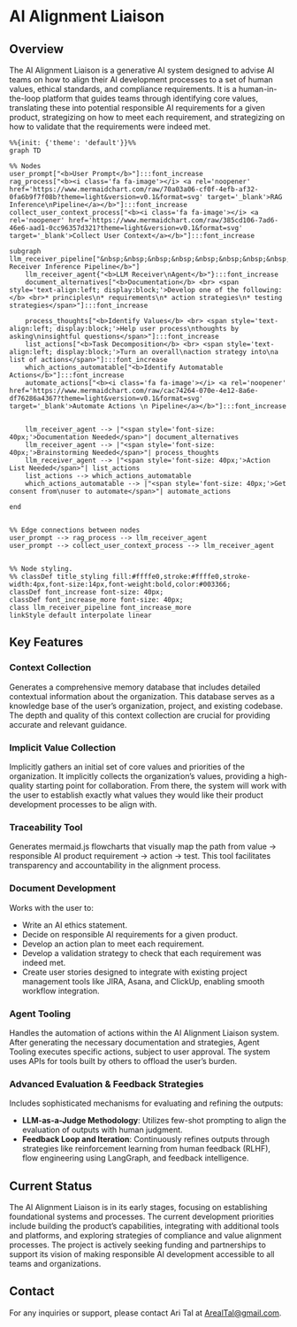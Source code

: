 ﻿# AI Alignment Liaison

## Overview
The AI Alignment Liaison is a generative AI system designed to advise AI teams on how to align their AI development processes to a set of human values, ethical standards, and compliance requirements. It is a human-in-the-loop platform that guides teams through identifying core values, translating these into potential responsible AI requirements for a given product, strategizing on how to meet each requirement, and strategizing on how to validate that the requirements were indeed met.

```mermaid
%%{init: {'theme': 'default'}}%%
graph TD

%% Nodes
user_prompt["<b>User Prompt</b>"]:::font_increase
rag_process["<b><i class='fa fa-image'></i> <a rel='noopener' href='https://www.mermaidchart.com/raw/70a03a06-cf0f-4efb-af32-0fa6b9f7f08b?theme=light&version=v0.1&format=svg' target='_blank'>RAG Inference\nPipeline</a></b>"]:::font_increase
collect_user_context_process["<b><i class='fa fa-image'></i> <a rel='noopener' href='https://www.mermaidchart.com/raw/385cd106-7ad6-46e6-aad1-0cc96357d321?theme=light&version=v0.1&format=svg' target='_blank'>Collect User Context</a></b>"]:::font_increase

subgraph llm_receiver_pipeline["&nbsp;&nbsp;&nbsp;&nbsp;&nbsp;&nbsp;&nbsp;&nbsp;&nbsp;&nbsp;&nbsp;&nbsp;&nbsp;&nbsp;&nbsp;&nbsp;&nbsp;&nbsp;&nbsp;&nbsp;&nbsp;&nbsp;&nbsp;&nbsp;&nbsp;&nbsp;&nbsp;&nbsp;&nbsp;&nbsp;&nbsp;&nbsp;&nbsp;&nbsp;&nbsp;&nbsp;&nbsp;&nbsp;&nbsp;&nbsp;&nbsp;&nbsp;&nbsp;&nbsp;&nbsp;&nbsp;&nbsp;&nbsp;&nbsp;&nbsp;&nbsp;&nbsp;&nbsp;&nbsp;&nbsp;&nbsp;&nbsp;&nbsp;&nbsp;&nbsp;&nbsp;&nbsp;&nbsp;&nbsp;&nbsp;&nbsp;&nbsp;&nbsp;&nbsp;&nbsp;&nbsp;&nbsp<b>LLM Receiver Inference Pipeline</b>"]
	llm_receiver_agent{"<b>LLM Receiver\nAgent</b>"}:::font_increase
	document_alternatives["<b>Documentation</b> <br> <span style='text-align:left; display:block;'>Develop one of the following:</b> <br>* principles\n* requirements\n* action strategies\n* testing strategies</span>"]:::font_increase

	process_thoughts["<b>Identify Values</b> <br> <span style='text-align:left; display:block;'>Help user process\nthoughts by asking\ninsightful questions</span>"]:::font_increase
	list_actions["<b>Task Decomposition</b> <br> <span style='text-align:left; display:block;'>Turn an overall\naction strategy into\na list of actions</span>"]:::font_increase
	which_actions_automatable["<b>Identify Automatable Actions</b>"]:::font_increase
	automate_actions["<b><i class='fa fa-image'></i> <a rel='noopener' href='https://www.mermaidchart.com/raw/cac74264-070e-4e12-8a6e-df76286a4367?theme=light&version=v0.1&format=svg' target='_blank'>Automate Actions \n Pipeline</a></b>"]:::font_increase


	llm_receiver_agent --> |"<span style='font-size: 40px;'>Documentation Needed</span>"| document_alternatives
	llm_receiver_agent --> |"<span style='font-size: 40px;'>Brainstorming Needed</span>"| process_thoughts
	llm_receiver_agent --> |"<span style='font-size: 40px;'>Action List Needed</span>"| list_actions
	list_actions --> which_actions_automatable
	which_actions_automatable --> |"<span style='font-size: 40px;'>Get consent from\nuser to automate</span>"| automate_actions

end


%% Edge connections between nodes
user_prompt --> rag_process --> llm_receiver_agent
user_prompt --> collect_user_context_process --> llm_receiver_agent


%% Node styling.
%% classDef title_styling fill:#ffffe0,stroke:#ffffe0,stroke-width:4px,font-size:14px,font-weight:bold,color:#003366;
classDef font_increase font-size: 40px;
classDef font_increase_more font-size: 40px;
class llm_receiver_pipeline font_increase_more
linkStyle default interpolate linear
```
## Key Features

### Context Collection
Generates a comprehensive memory database that includes detailed contextual information about the organization. This database serves as a knowledge base of the user’s organization, project, and existing codebase. The depth and quality of this context collection are crucial for providing accurate and relevant guidance.

### Implicit Value Collection
Implicitly gathers an initial set of core values and priorities of the organization. It implicitly collects the organization’s values, providing a high-quality starting point for collaboration. From there, the system will work with the user to establish exactly what values they would like their product development processes to be align with.

### Traceability Tool
Generates mermaid.js flowcharts that visually map the path from value → responsible AI product requirement → action → test. This tool facilitates transparency and accountability in the alignment process.

### Document Development
Works with the user to:
- Write an AI ethics statement.
- Decide on responsible AI requirements for a given product.
- Develop an action plan to meet each requirement.
- Develop a validation strategy to check that each requirement was indeed met.
- Create user stories designed to integrate with existing project management tools like JIRA, Asana, and ClickUp, enabling smooth workflow integration.

### Agent Tooling
Handles the automation of actions within the AI Alignment Liaison system. After generating the necessary documentation and strategies, Agent Tooling executes specific actions, subject to user approval. The system uses APIs for tools built by others to offload the user’s burden.

### Advanced Evaluation & Feedback Strategies
Includes sophisticated mechanisms for evaluating and refining the outputs:
- **LLM-as-a-Judge Methodology**: Utilizes few-shot prompting to align the evaluation of outputs with human judgment.
- **Feedback Loop and Iteration**: Continuously refines outputs through strategies like reinforcement learning from human feedback (RLHF), flow engineering using LangGraph, and feedback intelligence.

## Current Status
The AI Alignment Liaison is in its early stages, focusing on establishing foundational systems and processes. The current development priorities include building the product’s capabilities, integrating with additional tools and platforms, and exploring strategies of compliance and value alignment processes. The project is actively seeking funding and partnerships to support its vision of making responsible AI development accessible to all teams and organizations.

## Contact
For any inquiries or support, please contact Ari Tal at ArealTal@gmail.com.